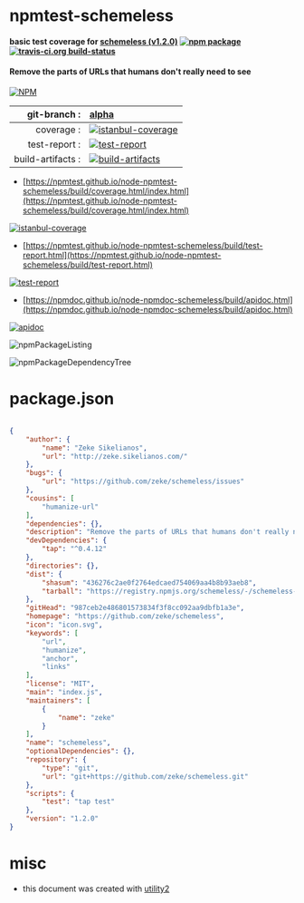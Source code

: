 # npmtest-schemeless

#### basic test coverage for  [schemeless (v1.2.0)](https://github.com/zeke/schemeless)  [![npm package](https://img.shields.io/npm/v/npmtest-schemeless.svg?style=flat-square)](https://www.npmjs.org/package/npmtest-schemeless) [![travis-ci.org build-status](https://api.travis-ci.org/npmtest/node-npmtest-schemeless.svg)](https://travis-ci.org/npmtest/node-npmtest-schemeless)

#### Remove the parts of URLs that humans don't really need to see

[![NPM](https://nodei.co/npm/schemeless.png?downloads=true&downloadRank=true&stars=true)](https://www.npmjs.com/package/schemeless)

| git-branch : | [alpha](https://github.com/npmtest/node-npmtest-schemeless/tree/alpha)|
|--:|:--|
| coverage : | [![istanbul-coverage](https://npmtest.github.io/node-npmtest-schemeless/build/coverage.badge.svg)](https://npmtest.github.io/node-npmtest-schemeless/build/coverage.html/index.html)|
| test-report : | [![test-report](https://npmtest.github.io/node-npmtest-schemeless/build/test-report.badge.svg)](https://npmtest.github.io/node-npmtest-schemeless/build/test-report.html)|
| build-artifacts : | [![build-artifacts](https://npmtest.github.io/node-npmtest-schemeless/glyphicons_144_folder_open.png)](https://github.com/npmtest/node-npmtest-schemeless/tree/gh-pages/build)|

- [https://npmtest.github.io/node-npmtest-schemeless/build/coverage.html/index.html](https://npmtest.github.io/node-npmtest-schemeless/build/coverage.html/index.html)

[![istanbul-coverage](https://npmtest.github.io/node-npmtest-schemeless/build/screenCapture.buildCi.browser.%252Ftmp%252Fbuild%252Fcoverage.lib.html.png)](https://npmtest.github.io/node-npmtest-schemeless/build/coverage.html/index.html)

- [https://npmtest.github.io/node-npmtest-schemeless/build/test-report.html](https://npmtest.github.io/node-npmtest-schemeless/build/test-report.html)

[![test-report](https://npmtest.github.io/node-npmtest-schemeless/build/screenCapture.buildCi.browser.%252Ftmp%252Fbuild%252Ftest-report.html.png)](https://npmtest.github.io/node-npmtest-schemeless/build/test-report.html)

- [https://npmdoc.github.io/node-npmdoc-schemeless/build/apidoc.html](https://npmdoc.github.io/node-npmdoc-schemeless/build/apidoc.html)

[![apidoc](https://npmdoc.github.io/node-npmdoc-schemeless/build/screenCapture.buildCi.browser.%252Ftmp%252Fbuild%252Fapidoc.html.png)](https://npmdoc.github.io/node-npmdoc-schemeless/build/apidoc.html)

![npmPackageListing](https://npmtest.github.io/node-npmtest-schemeless/build/screenCapture.npmPackageListing.svg)

![npmPackageDependencyTree](https://npmtest.github.io/node-npmtest-schemeless/build/screenCapture.npmPackageDependencyTree.svg)



# package.json

```json

{
    "author": {
        "name": "Zeke Sikelianos",
        "url": "http://zeke.sikelianos.com/"
    },
    "bugs": {
        "url": "https://github.com/zeke/schemeless/issues"
    },
    "cousins": [
        "humanize-url"
    ],
    "dependencies": {},
    "description": "Remove the parts of URLs that humans don't really need to see",
    "devDependencies": {
        "tap": "^0.4.12"
    },
    "directories": {},
    "dist": {
        "shasum": "436276c2ae0f2764edcaed754069aa4b8b93aeb8",
        "tarball": "https://registry.npmjs.org/schemeless/-/schemeless-1.2.0.tgz"
    },
    "gitHead": "987ceb2e486801573834f3f8cc092aa9dbfb1a3e",
    "homepage": "https://github.com/zeke/schemeless",
    "icon": "icon.svg",
    "keywords": [
        "url",
        "humanize",
        "anchor",
        "links"
    ],
    "license": "MIT",
    "main": "index.js",
    "maintainers": [
        {
            "name": "zeke"
        }
    ],
    "name": "schemeless",
    "optionalDependencies": {},
    "repository": {
        "type": "git",
        "url": "git+https://github.com/zeke/schemeless.git"
    },
    "scripts": {
        "test": "tap test"
    },
    "version": "1.2.0"
}
```



# misc
- this document was created with [utility2](https://github.com/kaizhu256/node-utility2)
